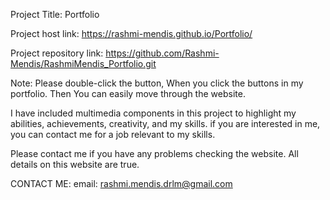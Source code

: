 Project Title: Portfolio

Project host link: https://rashmi-mendis.github.io/Portfolio/

Project repository link: https://github.com/Rashmi-Mendis/RashmiMendis_Portfolio.git

Note: Please double-click the button, When you click the buttons in my portfolio. Then You can easily move through the website.

I have included multimedia components in this project to highlight my abilities, achievements, creativity, and my skills. 
if you are interested in me, you can contact me for a job relevant to my skills.

Please contact me if you have any problems checking the website. All details on this website are true.

CONTACT ME:
email: rashmi.mendis.drlm@gmail.com
